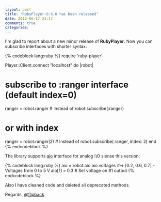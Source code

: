 ```yaml
---
layout: post
title: "RubyPlayer-0.6.0 has been released"
date: 2012-06-17 21:17
comments: true
categories: 
---
```


I'm glad to report about a new minor release of **RubyPlayer**. Now you can subscribe interfaces with
shorter syntax:

{% codeblock lang:ruby %}
require 'ruby-player'

Player::Client.connect "localhost" do |robot|
  # subscribe to :ranger interface (default index=0)
  ranger = robot.ranger # Instead of robot.subscribe(:ranger)
  # or with index
  ranger = robot.ranger(2) # Instead of robot.subscribe(:ranger, index: 2)
end
{% endcodeblock %}

<!-- more -->

The library supports [aio](http://playerstage.sourceforge.net/doc/Player-svn/player/group__interface__aio.html) interface 
for analog I\O siense this version:

{% codeblock lang:ruby %}
aio = robot.aio
aio.voltages #=> [0.2, 0.6, 0.7] - Voltages from 0 to 5 V
aio[1] = 0.3 # Set voltage on #1 output
{% endcodeblock %}

Also I have cleaned code and deleted all deprecated methods.

Regards, [@flipback](https://github.com/flipback).
